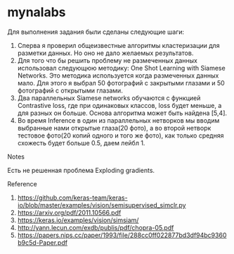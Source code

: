# mynalabs
Для выполнения задания были сделаны следующие шаги:

1. Сперва я проверил общеизвестные алгоритмы кластеризации для разметки данных. Но оно не дало желаемых результатов.
2. Для того что бы решить проблему не размеченных данных использовал следующюю методику: One Shot Learning with Siamese Networks. Это методика используется когда размеченных данных мало. Для этого я выбрал 50 фотографий с закрытыми глазами и 50 фотографий с открытыми глазами. 
3. Два параллельных Siamese networks обучаются с функцией Contrastive loss,  где при одинаковых классов, loss будет меньше, а для разных он больше. Основа алгоритма может быть найдена [5,4]. 
4. Во время Inference в один из параллельных нетворков мы вводим выбранные нами открытые глаза(20 фото), а во второй нетворк тестовое фото(20 копий одного и того же фото), как только средняя схожесть будет больше 0.5, даем лейбл 1.

Notes

Есть не решенная проблема Exploding gradients.

Reference
1. https://github.com/keras-team/keras-io/blob/master/examples/vision/semisupervised_simclr.py
2. https://arxiv.org/pdf/2011.10566.pdf
3. https://keras.io/examples/vision/simsiam/
4. http://yann.lecun.com/exdb/publis/pdf/chopra-05.pdf
5. https://papers.nips.cc/paper/1993/file/288cc0ff022877bd3df94bc9360b9c5d-Paper.pdf
